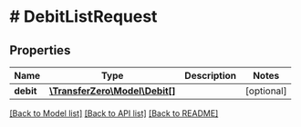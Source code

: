 # # DebitListRequest

## Properties

Name | Type | Description | Notes
------------ | ------------- | ------------- | -------------
**debit** | [**\TransferZero\Model\Debit[]**](Debit.md) |  | [optional] 

[[Back to Model list]](../../README.md#documentation-for-models) [[Back to API list]](../../README.md#documentation-for-api-endpoints) [[Back to README]](../../README.md)


